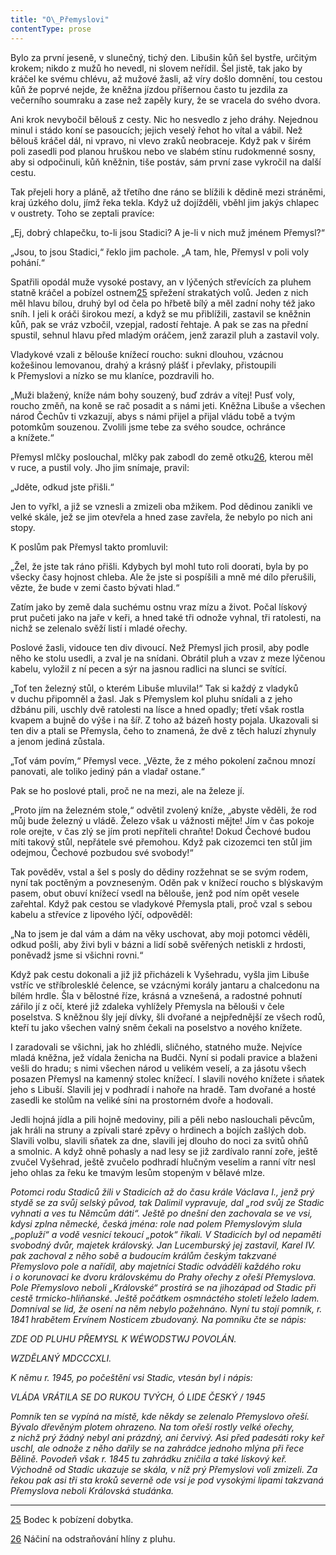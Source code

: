 ```yaml
---
title: "O\_Přemyslovi"
contentType: prose
---
```


Bylo za první jeseně, v slunečný, tichý den. Libušin kůň šel bystře, určitým krokem; nikdo z mužů ho nevedl, ni slovem neřídil. Šel jistě, tak jako by kráčel ke svému chlévu, až mužové žasli, až víry došlo domnění, tou cestou kůň že poprvé nejde, že kněžna jízdou příšernou často tu jezdila za večerního soumraku a zase než zapěly kury, že se vracela do svého dvora.

Ani krok nevybočil bělouš z cesty. Nic ho nesvedlo z jeho dráhy. Nejednou minul i stádo koní se pasoucích; jejich veselý řehot ho vítal a vábil. Než bělouš kráčel dál, ni vpravo, ni vlevo zraků neobraceje. Když pak v širém poli zasedli pod planou hruškou nebo ve slabém stínu rudokmenné sosny, aby si odpočinuli, kůň kněžnin, tiše postáv, sám první zase vykročil na další cestu.

Tak přejeli hory a pláně, až třetího dne ráno se blížili k dědině mezi stráněmi, kraj úzkého dolu, jímž řeka tekla. Když už dojížděli, vběhl jim jakýs chlapec v oustrety. Toho se zeptali pravíce:

„Ej, dobrý chlapečku, to-li jsou Stadici? A je-li v nich muž jménem Přemysl?“

„Jsou, to jsou Stadici,“ řeklo jim pachole. „A tam, hle, Přemysl v poli voly pohání.“

Spatřili opodál muže vysoké postavy, an v lýčených střevících za pluhem statně kráčel a pobízel ostnem[25](./resources/undefined) spřežení strakatých volů. Jeden z nich měl hlavu bílou, druhý byl od čela po hřbetě bílý a měl zadní nohy též jako sníh. I jeli k oráči širokou mezí, a když se mu přiblížili, zastavil se kněžnin kůň, pak se vráz vzbočil, vzepjal, radostí řehtaje. A pak se zas na přední spustil, sehnul hlavu před mladým oráčem, jenž zarazil pluh a zastavil voly.

Vladykové vzali z bělouše knížecí roucho: sukni dlouhou, vzácnou kožešinou lemovanou, drahý a krásný plášť i převlaky, přistoupili k Přemyslovi a nízko se mu klaníce, pozdravili ho.

„Muži blažený, kníže nám bohy souzený, buď zdráv a vítej! Pusť voly, roucho změň, na koně se rač posadit a s námi jeti. Kněžna Libuše a všechen národ Čechův ti vzkazují, abys s námi přijel a přijal vládu tobě a tvým potomkům souzenou. Zvolili jsme tebe za svého soudce, ochránce a knížete.“

Přemysl mlčky poslouchal, mlčky pak zabodl do země otku[26](./resources/undefined), kterou měl v ruce, a pustil voly. Jho jim snímaje, pravil:

„Jděte, odkud jste přišli.“

Jen to vyřkl, a již se vznesli a zmizeli oba mžikem. Pod dědinou zanikli ve velké skále, jež se jim otevřela a hned zase zavřela, že nebylo po nich ani stopy.

K poslům pak Přemysl takto promluvil:

„Žel, že jste tak ráno přišli. Kdybych byl mohl tuto roli doorati, byla by po všecky časy hojnost chleba. Ale že jste si pospíšili a mně mé dílo přerušili, vězte, že bude v zemi často bývati hlad.“

Zatím jako by země dala suchému ostnu vraz mízu a život. Počal lískový prut pučeti jako na jaře v keři, a hned také tři odnože vyhnal, tři ratolesti, na nichž se zelenalo svěží listí i mladé ořechy.

Poslové žasli, vidouce ten div divoucí. Než Přemysl jich prosil, aby podle něho ke stolu usedli, a zval je na snídani. Obrátil pluh a vzav z meze lýčenou kabelu, vyložil z ní pecen a sýr na jasnou radlici na slunci se svítící.

„Toť ten železný stůl, o kterém Libuše mluvila!“ Tak si každý z vladyků v duchu připomněl a žasl. Jak s Přemyslem kol pluhu snídali a z jeho džbánu pili, uschly dvě ratolesti na lísce a hned opadly; třetí však rostla kvapem a bujně do výše i na šíř. Z toho až bázeň hosty pojala. Ukazovali si ten div a ptali se Přemysla, čeho to znamená, že dvě z těch haluzí zhynuly a jenom jediná zů­stala.

„Toť vám povím,“ Přemysl vece. „Vězte, že z mého pokolení začnou mnozí panovati, ale toliko jediný pán a vladař ostane.“

Pak se ho poslové ptali, proč ne na mezi, ale na železe jí.

„Proto jím na železném stole,“ odvětil zvolený kníže, „abyste věděli, že rod můj bude železný u vládě. Železo však u vážnosti mějte! Jím v čas pokoje role orejte, v čas zlý se jím proti nepříteli chraňte! Dokud Čechové budou míti takový stůl, nepřátele své přemohou. Když pak cizozemci ten stůl jim odejmou, Čechové pozbudou své svobody!“

Tak pověděv, vstal a šel s posly do dědiny rozžehnat se se svým rodem, nyní tak poctěným a povzneseným. Oděn pak v knížecí roucho s blýskavým pasem, obut obuví knížecí vsedl na bělouše, jenž pod ním opět vesele zařehtal. Když pak cestou se vladykové Přemysla ptali, proč vzal s sebou kabelu a střevíce z lipového lýčí, odpověděl:

„Na to jsem je dal vám a dám na věky uschovat, aby moji potomci věděli, odkud pošli, aby živi byli v bázni a lidí sobě svěřených netiskli z hrdosti, poněvadž jsme si všichni rovni.“

Když pak cestu dokonali a již již přicházeli k Vyšehradu, vyšla jim Libuše vstříc ve stříbrolesklé čelence, se vzácnými korály jantaru a chalcedonu na bílém hrdle. Šla v bělostné říze, krásná a vznešená, a radostné pohnutí zářilo jí z očí, které již zdaleka vyhlížely Přemysla na bělouši v čele poselstva. S kněžnou šly její dívky, šli dvořané a nejpřednější ze všech rodů, kteří tu jako všechen valný sněm čekali na poselstvo a nového knížete.

I zaradovali se všichni, jak ho zhlédli, sličného, statného muže. Nejvíce mladá kněžna, jež vídala ženicha na Budči. Nyní si podali pravice a blaženi vešli do hradu; s nimi všechen národ u velikém veselí, a za jásotu všech posazen Přemysl na kamenný stolec knížecí. I slavili nového knížete i sňatek jeho s Libuší. Slavili jej v podhradí i nahoře na hradě. Tam dvořané a hosté zasedli ke stolům na veliké síni na prostorném dvoře a hodovali.

Jedli hojná jídla a pili hojně medoviny, pili a pěli nebo naslouchali pěvcům, jak hráli na struny a zpívali staré zpěvy o hrdinech a bojích zašlých dob. Slavili volbu, slavili sňatek za dne, slavili jej dlouho do noci za svitů ohňů a smolnic. A když ohně pohasly a nad lesy se již zardívalo ranní zoře, ještě zvučel Vyšehrad, ještě zvučelo podhradí hlučným veselím a ranní vítr nesl jeho ohlas za řeku ke tmavým lesům stopeným v bělavé mlze.

  

_Potomci rodu Stadiců žili v Stadicích až do času krále Václava I., jenž prý stydě se za svůj selský původ, tak Dalimil vypravuje, dal „rod svůj ze Stadic vyhnati a ves tu Němcům dáti“. Ještě po dnešní den zachovala se ve vsi, kdysi zplna německé, česká jména: role nad polem Přemyslovým slula „popluží“ a vodě vesnicí tekoucí „potok“ říkali. V Stadicích byl od nepaměti svobodný dvůr, majetek královský. Jan Lucemburský jej zastavil, Karel IV. pak zachoval z něho sobě a budoucím králům českým takzvané Přemyslovo pole a nařídil, aby majetníci Stadic odváděli každého roku i o korunovaci ke dvoru královskému do Prahy ořechy z ořeší Přemyslova. Pole Přemyslovo neboli „Královské“ prostírá se na jihozápad od Stadic při cestě trmicko-hliňanské. Ještě počátkem osmnáctého století leželo ladem. Domníval se lid, že osení na něm nebylo požehnáno. Nyní tu stojí pomník, r. 1841 hrabětem Ervínem Nosticem zbudovaný. Na pomníku čte se nápis:_

  

_ZDE OD PLUHU PŘEMYSL K WÉWODSTWJ POVOLÁN._

_WZDĚLANÝ MDCCCXLI._

  

_K němu r. 1945, po počeštění vsi Stadic, vtesán byl i nápis:_

  

_VLÁDA VRÁTILA SE DO RUKOU TVÝCH, Ó LIDE ČESKÝ / 1945_

  

_Pomník ten se vypíná na místě, kde někdy se zelenalo Přemyslovo ořeší. Bývalo dřevěným plotem ohrazeno. Na tom ořeší rostly velké ořechy, z nichž prý žádný nebyl ani prázdný, ani červivý. Asi před padesáti roky keř uschl, ale odnože z něho dařily se na zahrádce jednoho mlýna při řece Bělině. Povodeň však r. 1845 tu zahrádku zničila a také lískový keř. Východně od Stadic ukazuje se skála, v níž prý Přemyslovi voli zmizeli. Za řekou pak asi tři sta kroků severně ode vsi je pod vysokými lipami takzvaná Přemyslova neboli Královská studánka._

  

* * *

[25](./resources/undefined) Bodec k pobízení dobytka.

[26](./resources/undefined) Náčiní na odstraňování hlíny z pluhu.
